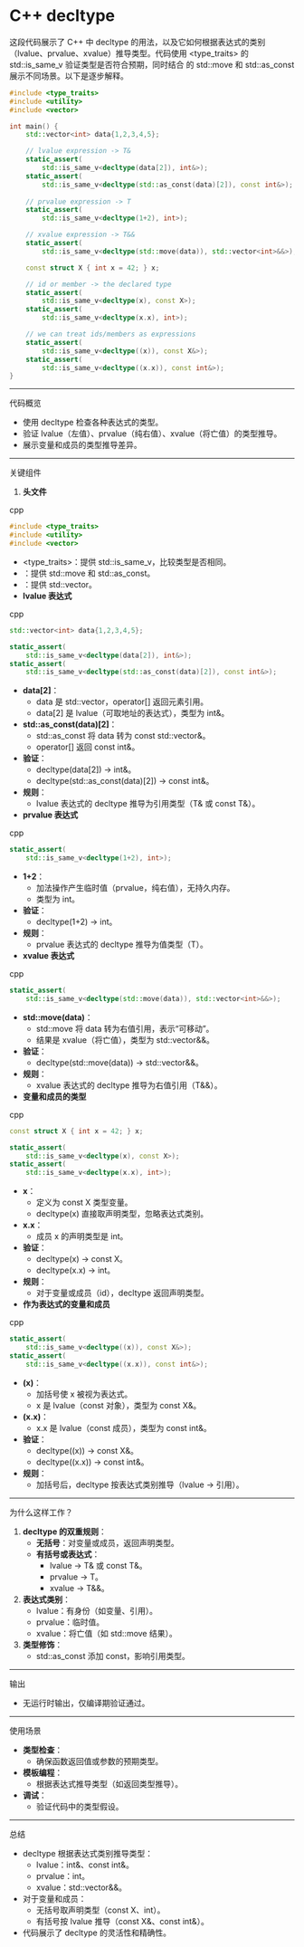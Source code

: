 # C++ decltype

这段代码展示了 C++ 中 decltype 的用法，以及它如何根据表达式的类别（lvalue、prvalue、xvalue）推导类型。代码使用 <type_traits> 的 std::is_same_v 验证类型是否符合预期，同时结合 <utility> 的 std::move 和 std::as_const 展示不同场景。以下是逐步解释。

```C++
#include <type_traits>
#include <utility>
#include <vector>

int main() {
    std::vector<int> data{1,2,3,4,5};

    // lvalue expression -> T&
    static_assert(
        std::is_same_v<decltype(data[2]), int&>);
    static_assert(
        std::is_same_v<decltype(std::as_const(data)[2]), const int&>);
    
    // prvalue expression -> T
    static_assert(
        std::is_same_v<decltype(1+2), int>);

    // xvalue expression -> T&&
    static_assert(
        std::is_same_v<decltype(std::move(data)), std::vector<int>&&>);

    const struct X { int x = 42; } x;

    // id or member -> the declared type
    static_assert(
        std::is_same_v<decltype(x), const X>);
    static_assert(
        std::is_same_v<decltype(x.x), int>);

    // we can treat ids/members as expressions
    static_assert(
        std::is_same_v<decltype((x)), const X&>);
    static_assert(
        std::is_same_v<decltype((x.x)), const int&>);
}
```



------

代码概览

- 使用 decltype 检查各种表达式的类型。
- 验证 lvalue（左值）、prvalue（纯右值）、xvalue（将亡值）的类型推导。
- 展示变量和成员的类型推导差异。

------

关键组件

1. **头文件**

cpp

```cpp
#include <type_traits>
#include <utility>
#include <vector>
```

- <type_traits>：提供 std::is_same_v，比较类型是否相同。
- <utility>：提供 std::move 和 std::as_const。
- <vector>：提供 std::vector。
- **lvalue 表达式**

cpp

```cpp
std::vector<int> data{1,2,3,4,5};

static_assert(
    std::is_same_v<decltype(data[2]), int&>);
static_assert(
    std::is_same_v<decltype(std::as_const(data)[2]), const int&>);
```

- **data[2]**：
  - data 是 std::vector<int>，operator[] 返回元素引用。
  - data[2] 是 lvalue（可取地址的表达式），类型为 int&。
- **std::as_const(data)[2]**：
  - std::as_const 将 data 转为 const std::vector<int>&。
  - operator[] 返回 const int&。
- **验证**：
  - decltype(data[2]) → int&。
  - decltype(std::as_const(data)[2]) → const int&。
- **规则**：
  - lvalue 表达式的 decltype 推导为引用类型（T& 或 const T&）。
- **prvalue 表达式**

cpp

```cpp
static_assert(
    std::is_same_v<decltype(1+2), int>);
```

- **1+2**：
  - 加法操作产生临时值（prvalue，纯右值），无持久内存。
  - 类型为 int。
- **验证**：
  - decltype(1+2) → int。
- **规则**：
  - prvalue 表达式的 decltype 推导为值类型（T）。
- **xvalue 表达式**

cpp

```cpp
static_assert(
    std::is_same_v<decltype(std::move(data)), std::vector<int>&&>);
```

- **std::move(data)**：
  - std::move 将 data 转为右值引用，表示“可移动”。
  - 结果是 xvalue（将亡值），类型为 std::vector<int>&&。
- **验证**：
  - decltype(std::move(data)) → std::vector<int>&&。
- **规则**：
  - xvalue 表达式的 decltype 推导为右值引用（T&&）。
- **变量和成员的类型**

cpp

```cpp
const struct X { int x = 42; } x;

static_assert(
    std::is_same_v<decltype(x), const X>);
static_assert(
    std::is_same_v<decltype(x.x), int>);
```

- **x**：
  - 定义为 const X 类型变量。
  - decltype(x) 直接取声明类型，忽略表达式类别。
- **x.x**：
  - 成员 x 的声明类型是 int。
- **验证**：
  - decltype(x) → const X。
  - decltype(x.x) → int。
- **规则**：
  - 对于变量或成员（id），decltype 返回声明类型。
- **作为表达式的变量和成员**

cpp

```cpp
static_assert(
    std::is_same_v<decltype((x)), const X&>);
static_assert(
    std::is_same_v<decltype((x.x)), const int&>);
```

- **(x)**：
  - 加括号使 x 被视为表达式。
  - x 是 lvalue（const 对象），类型为 const X&。
- **(x.x)**：
  - x.x 是 lvalue（const 成员），类型为 const int&。
- **验证**：
  - decltype((x)) → const X&。
  - decltype((x.x)) → const int&。
- **规则**：
  - 加括号后，decltype 按表达式类别推导（lvalue → 引用）。

------

为什么这样工作？

1. **decltype 的双重规则**：
   - **无括号**：对变量或成员，返回声明类型。
   - **有括号或表达式**：
     - lvalue → T& 或 const T&。
     - prvalue → T。
     - xvalue → T&&。
2. **表达式类别**：
   - lvalue：有身份（如变量、引用）。
   - prvalue：临时值。
   - xvalue：将亡值（如 std::move 结果）。
3. **类型修饰**：
   - std::as_const 添加 const，影响引用类型。

------

输出

- 无运行时输出，仅编译期验证通过。

------

使用场景

- **类型检查**：
  - 确保函数返回值或参数的预期类型。
- **模板编程**：
  - 根据表达式推导类型（如返回类型推导）。
- **调试**：
  - 验证代码中的类型假设。

------

总结

- decltype 根据表达式类别推导类型：
  - lvalue：int&、const int&。
  - prvalue：int。
  - xvalue：std::vector<int>&&。
- 对于变量和成员：
  - 无括号取声明类型（const X、int）。
  - 有括号按 lvalue 推导（const X&、const int&）。
- 代码展示了 decltype 的灵活性和精确性。